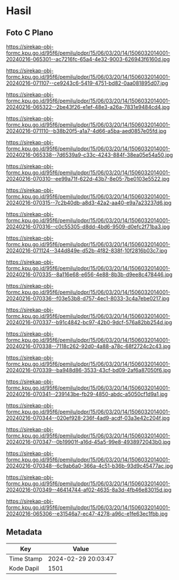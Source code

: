 # Hasil

## Foto C Plano

https://sirekap-obj-formc.kpu.go.id/95f6/pemilu/pdpr/15/06/03/20/14/1506032014001-20240216-065301--ac7216fc-65a4-4e32-9003-626943f6160d.jpg

https://sirekap-obj-formc.kpu.go.id/95f6/pemilu/pdpr/15/06/03/20/14/1506032014001-20240216-071107--ce9243c6-5419-4751-bd82-0aa081895d07.jpg

https://sirekap-obj-formc.kpu.go.id/95f6/pemilu/pdpr/15/06/03/20/14/1506032014001-20240216-065322--2be43f26-e1ef-48e3-a26a-7831e9484cd4.jpg

https://sirekap-obj-formc.kpu.go.id/95f6/pemilu/pdpr/15/06/03/20/14/1506032014001-20240216-071110--b38b20f5-a1a7-4d66-a5ba-aed0857e05fd.jpg

https://sirekap-obj-formc.kpu.go.id/95f6/pemilu/pdpr/15/06/03/20/14/1506032014001-20240216-065338--7d6539a9-c33c-4243-884f-38ea05e54a50.jpg

https://sirekap-obj-formc.kpu.go.id/95f6/pemilu/pdpr/15/06/03/20/14/1506032014001-20240216-070310--ee99a71f-622d-43b7-8e05-7be0103e5522.jpg

https://sirekap-obj-formc.kpu.go.id/95f6/pemilu/pdpr/15/06/03/20/14/1506032014001-20240216-070315--7c2b40db-a8d3-42a2-aa40-e9a7a23237d6.jpg

https://sirekap-obj-formc.kpu.go.id/95f6/pemilu/pdpr/15/06/03/20/14/1506032014001-20240216-070316--c0c55305-d8dd-4bd6-9509-d0efc2f71ba3.jpg

https://sirekap-obj-formc.kpu.go.id/95f6/pemilu/pdpr/15/06/03/20/14/1506032014001-20240216-071124--344d849e-d52b-4f82-838f-10f2816b03c7.jpg

https://sirekap-obj-formc.kpu.go.id/95f6/pemilu/pdpr/15/06/03/20/14/1506032014001-20240216-070335--8a116e68-e656-4e88-8b3b-d9ee8c478446.jpg

https://sirekap-obj-formc.kpu.go.id/95f6/pemilu/pdpr/15/06/03/20/14/1506032014001-20240216-070336--f03e53b8-d757-4ec1-8033-3c4a7ebe0217.jpg

https://sirekap-obj-formc.kpu.go.id/95f6/pemilu/pdpr/15/06/03/20/14/1506032014001-20240216-070337--b91c4842-bc97-42b0-9dcf-576a82bb254d.jpg

https://sirekap-obj-formc.kpu.go.id/95f6/pemilu/pdpr/15/06/03/20/14/1506032014001-20240216-070338--7118c262-92d0-4a88-a78c-68f2724c2c43.jpg

https://sirekap-obj-formc.kpu.go.id/95f6/pemilu/pdpr/15/06/03/20/14/1506032014001-20240216-070339--ba948d86-3533-43cf-bd09-2af6a87050f6.jpg

https://sirekap-obj-formc.kpu.go.id/95f6/pemilu/pdpr/15/06/03/20/14/1506032014001-20240216-070341--239143be-fb29-4850-abdc-a5050cf1d9a1.jpg

https://sirekap-obj-formc.kpu.go.id/95f6/pemilu/pdpr/15/06/03/20/14/1506032014001-20240216-070344--020ef928-236f-4ad9-acdf-03a3e42c204f.jpg

https://sirekap-obj-formc.kpu.go.id/95f6/pemilu/pdpr/15/06/03/20/14/1506032014001-20240216-070347--0b19901f-a16d-45a5-99e8-4938972043b0.jpg

https://sirekap-obj-formc.kpu.go.id/95f6/pemilu/pdpr/15/06/03/20/14/1506032014001-20240216-070348--6c9ab6a0-366a-4c51-b36b-93d9c45477ac.jpg

https://sirekap-obj-formc.kpu.go.id/95f6/pemilu/pdpr/15/06/03/20/14/1506032014001-20240216-070349--46414744-af02-4635-8a3d-4fb46e83015d.jpg

https://sirekap-obj-formc.kpu.go.id/95f6/pemilu/pdpr/15/06/03/20/14/1506032014001-20240216-065306--e31546a7-ec47-4278-a96c-e1fe63ec1fbb.jpg


## Metadata

| Key        | Value               |
| ---------- | ------------------- |
| Time Stamp | 2024-02-29 20:03:47 |
| Kode Dapil | 1501                |



